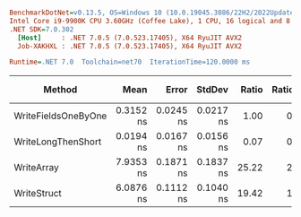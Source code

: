 ``` ini

BenchmarkDotNet=v0.13.5, OS=Windows 10 (10.0.19045.3086/22H2/2022Update)
Intel Core i9-9900K CPU 3.60GHz (Coffee Lake), 1 CPU, 16 logical and 8 physical cores
.NET SDK=7.0.302
  [Host]     : .NET 7.0.5 (7.0.523.17405), X64 RyuJIT AVX2
  Job-XAKHXL : .NET 7.0.5 (7.0.523.17405), X64 RyuJIT AVX2

Runtime=.NET 7.0  Toolchain=net70  IterationTime=120.0000 ms  

```
|              Method |      Mean |     Error |    StdDev | Ratio | RatioSD | Code Size | Allocated | Alloc Ratio |
|-------------------- |----------:|----------:|----------:|------:|--------:|----------:|----------:|------------:|
| WriteFieldsOneByOne | 0.3152 ns | 0.0245 ns | 0.0217 ns |  1.00 |    0.00 |      50 B |         - |          NA |
|  WriteLongThenShort | 0.0194 ns | 0.0167 ns | 0.0156 ns |  0.07 |    0.05 |      48 B |         - |          NA |
|          WriteArray | 7.9353 ns | 0.1871 ns | 0.1837 ns | 25.22 |    2.22 |     197 B |         - |          NA |
|         WriteStruct | 6.0876 ns | 0.1112 ns | 0.1040 ns | 19.42 |    1.43 |     148 B |         - |          NA |
